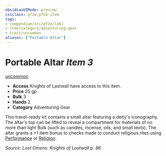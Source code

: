 ```yaml
---
obsidianUIMode: preview
cssclass: pf2e,pf2e-item
tags:
- compendium/src/pf2e/lokl
- item/category/adventuring-gear
- trait/uncommon
aliases: ["Portable Altar"]
---
```

# Portable Altar *Item 3*  
[uncommon](../../../Rules/traits/uncommon.md)  

- **Access** Knights of Lastwall have access to this item.
- **Price** 25 gp
- **Bulk** 3
- **Hands** 2
- **Category** Adventuring Gear

This travel-ready kit contains a small altar featuring a deity's iconography. The altar's top can be lifted to reveal a compartment for materials of no more than light Bulk (such as candles, incense, oils, and small texts). The altar grants a +1 item bonus to checks made to conduct religious rites using [Performance](../../skills.md#Performance) or [Religion](../../skills.md#Religion).

*Source: Lost Omens: Knights of Lastwall p. 86*